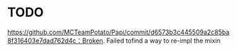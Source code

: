 # TODO
https://github.com/MCTeamPotato/Papi/commit/d6573b3c445509a2c85ba8f316403e7dad762d4c：Broken. Failed tofind a way to re-impl the mixin 
